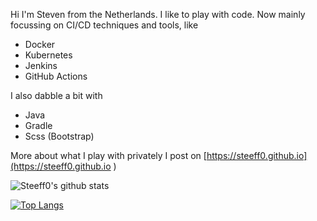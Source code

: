 Hi I'm Steven from the Netherlands. I like to play with code. Now mainly focussing on CI/CD techniques and tools, like
- Docker
- Kubernetes
- Jenkins
- GitHub Actions

I also dabble a bit with
- Java
- Gradle
- Scss (Bootstrap)

More about what I play with privately I post on [https://steeff0.github.io](https://steeff0.github.io )

![Steeff0's github stats](https://github-readme-stats.vercel.app/api?username=Steeff0&include_all_commits=true)

[![Top Langs](https://github-readme-stats.vercel.app/api/top-langs/?username=Steeff0&layout=compact&include_all_commits=true)](https://github.com/Steeff0)

<!--
Hi there 👋
**Steeff0/Steeff0** is a ✨ _special_ ✨ repository because its `README.md` (this file) appears on your GitHub profile.

Here are some ideas to get you started:

- 🔭 I’m currently working on ...
- 🌱 I’m currently learning ...
- 👯 I’m looking to collaborate on ...
- 🤔 I’m looking for help with ...
- 💬 Ask me about ...
- 📫 How to reach me: ...
- 😄 Pronouns: ...
- ⚡ Fun fact: ...
-->

